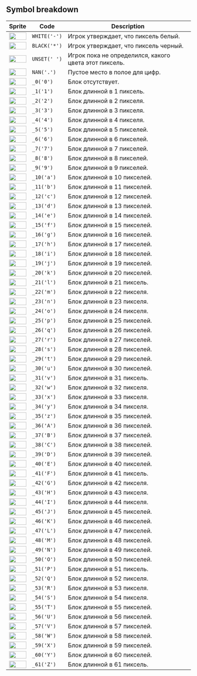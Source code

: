 <meta charset="UTF-8">

## Symbol breakdown
| Sprite | Code | Description |
| -------- | -------- | -------- |
|<img src="/codenjoy-contest/resources/japanese/sprite/white.png" style="height:100%;" /> | `WHITE('-')` | Игрок утверждает, что пиксель белый. | 
|<img src="/codenjoy-contest/resources/japanese/sprite/black.png" style="height:100%;" /> | `BLACK('*')` | Игрок утверждает, что пиксель черный. | 
|<img src="/codenjoy-contest/resources/japanese/sprite/unset.png" style="height:100%;" /> | `UNSET(' ')` | Игрок пока не определился, какого цвета этот пиксель. | 
|<img src="/codenjoy-contest/resources/japanese/sprite/nan.png" style="height:100%;" /> | `NAN('.')` | Пустое место в полое для цифр. | 
|<img src="/codenjoy-contest/resources/japanese/sprite/_0.png" style="height:100%;" /> | `_0('0')` | Блок отсутствует. | 
|<img src="/codenjoy-contest/resources/japanese/sprite/_1.png" style="height:100%;" /> | `_1('1')` | Блок длинной в 1 пиксель. | 
|<img src="/codenjoy-contest/resources/japanese/sprite/_2.png" style="height:100%;" /> | `_2('2')` | Блок длинной в 2 пикселя. | 
|<img src="/codenjoy-contest/resources/japanese/sprite/_3.png" style="height:100%;" /> | `_3('3')` | Блок длинной в 3 пикселя. | 
|<img src="/codenjoy-contest/resources/japanese/sprite/_4.png" style="height:100%;" /> | `_4('4')` | Блок длинной в 4 пикселя. | 
|<img src="/codenjoy-contest/resources/japanese/sprite/_5.png" style="height:100%;" /> | `_5('5')` | Блок длинной в 5 пикселей. | 
|<img src="/codenjoy-contest/resources/japanese/sprite/_6.png" style="height:100%;" /> | `_6('6')` | Блок длинной в 6 пикселей. | 
|<img src="/codenjoy-contest/resources/japanese/sprite/_7.png" style="height:100%;" /> | `_7('7')` | Блок длинной в 7 пикселей. | 
|<img src="/codenjoy-contest/resources/japanese/sprite/_8.png" style="height:100%;" /> | `_8('8')` | Блок длинной в 8 пикселей. | 
|<img src="/codenjoy-contest/resources/japanese/sprite/_9.png" style="height:100%;" /> | `_9('9')` | Блок длинной в 9 пикселей. | 
|<img src="/codenjoy-contest/resources/japanese/sprite/_10.png" style="height:100%;" /> | `_10('a')` | Блок длинной в 10 пикселей. | 
|<img src="/codenjoy-contest/resources/japanese/sprite/_11.png" style="height:100%;" /> | `_11('b')` | Блок длинной в 11 пикселей. | 
|<img src="/codenjoy-contest/resources/japanese/sprite/_12.png" style="height:100%;" /> | `_12('c')` | Блок длинной в 12 пикселей. | 
|<img src="/codenjoy-contest/resources/japanese/sprite/_13.png" style="height:100%;" /> | `_13('d')` | Блок длинной в 13 пикселей. | 
|<img src="/codenjoy-contest/resources/japanese/sprite/_14.png" style="height:100%;" /> | `_14('e')` | Блок длинной в 14 пикселей. | 
|<img src="/codenjoy-contest/resources/japanese/sprite/_15.png" style="height:100%;" /> | `_15('f')` | Блок длинной в 15 пикселей. | 
|<img src="/codenjoy-contest/resources/japanese/sprite/_16.png" style="height:100%;" /> | `_16('g')` | Блок длинной в 16 пикселей. | 
|<img src="/codenjoy-contest/resources/japanese/sprite/_17.png" style="height:100%;" /> | `_17('h')` | Блок длинной в 17 пикселей. | 
|<img src="/codenjoy-contest/resources/japanese/sprite/_18.png" style="height:100%;" /> | `_18('i')` | Блок длинной в 18 пикселей. | 
|<img src="/codenjoy-contest/resources/japanese/sprite/_19.png" style="height:100%;" /> | `_19('j')` | Блок длинной в 19 пикселей. | 
|<img src="/codenjoy-contest/resources/japanese/sprite/_20.png" style="height:100%;" /> | `_20('k')` | Блок длинной в 20 пикселей. | 
|<img src="/codenjoy-contest/resources/japanese/sprite/_21.png" style="height:100%;" /> | `_21('l')` | Блок длинной в 21 пиксель. | 
|<img src="/codenjoy-contest/resources/japanese/sprite/_22.png" style="height:100%;" /> | `_22('m')` | Блок длинной в 22 пикселя. | 
|<img src="/codenjoy-contest/resources/japanese/sprite/_23.png" style="height:100%;" /> | `_23('n')` | Блок длинной в 23 пикселя. | 
|<img src="/codenjoy-contest/resources/japanese/sprite/_24.png" style="height:100%;" /> | `_24('o')` | Блок длинной в 24 пикселя. | 
|<img src="/codenjoy-contest/resources/japanese/sprite/_25.png" style="height:100%;" /> | `_25('p')` | Блок длинной в 25 пикселей. | 
|<img src="/codenjoy-contest/resources/japanese/sprite/_26.png" style="height:100%;" /> | `_26('q')` | Блок длинной в 26 пикселей. | 
|<img src="/codenjoy-contest/resources/japanese/sprite/_27.png" style="height:100%;" /> | `_27('r')` | Блок длинной в 27 пикселей. | 
|<img src="/codenjoy-contest/resources/japanese/sprite/_28.png" style="height:100%;" /> | `_28('s')` | Блок длинной в 28 пикселей. | 
|<img src="/codenjoy-contest/resources/japanese/sprite/_29.png" style="height:100%;" /> | `_29('t')` | Блок длинной в 29 пикселей. | 
|<img src="/codenjoy-contest/resources/japanese/sprite/_30.png" style="height:100%;" /> | `_30('u')` | Блок длинной в 30 пикселей. | 
|<img src="/codenjoy-contest/resources/japanese/sprite/_31.png" style="height:100%;" /> | `_31('v')` | Блок длинной в 31 пиксель. | 
|<img src="/codenjoy-contest/resources/japanese/sprite/_32.png" style="height:100%;" /> | `_32('w')` | Блок длинной в 32 пикселя. | 
|<img src="/codenjoy-contest/resources/japanese/sprite/_33.png" style="height:100%;" /> | `_33('x')` | Блок длинной в 33 пикселя. | 
|<img src="/codenjoy-contest/resources/japanese/sprite/_34.png" style="height:100%;" /> | `_34('y')` | Блок длинной в 34 пикселя. | 
|<img src="/codenjoy-contest/resources/japanese/sprite/_35.png" style="height:100%;" /> | `_35('z')` | Блок длинной в 35 пикселей. | 
|<img src="/codenjoy-contest/resources/japanese/sprite/_36.png" style="height:100%;" /> | `_36('A')` | Блок длинной в 36 пикселей. | 
|<img src="/codenjoy-contest/resources/japanese/sprite/_37.png" style="height:100%;" /> | `_37('B')` | Блок длинной в 37 пикселей. | 
|<img src="/codenjoy-contest/resources/japanese/sprite/_38.png" style="height:100%;" /> | `_38('C')` | Блок длинной в 38 пикселей. | 
|<img src="/codenjoy-contest/resources/japanese/sprite/_39.png" style="height:100%;" /> | `_39('D')` | Блок длинной в 39 пикселей. | 
|<img src="/codenjoy-contest/resources/japanese/sprite/_40.png" style="height:100%;" /> | `_40('E')` | Блок длинной в 40 пикселей. | 
|<img src="/codenjoy-contest/resources/japanese/sprite/_41.png" style="height:100%;" /> | `_41('F')` | Блок длинной в 41 пиксель. | 
|<img src="/codenjoy-contest/resources/japanese/sprite/_42.png" style="height:100%;" /> | `_42('G')` | Блок длинной в 42 пикселя. | 
|<img src="/codenjoy-contest/resources/japanese/sprite/_43.png" style="height:100%;" /> | `_43('H')` | Блок длинной в 43 пикселя. | 
|<img src="/codenjoy-contest/resources/japanese/sprite/_44.png" style="height:100%;" /> | `_44('I')` | Блок длинной в 44 пикселя. | 
|<img src="/codenjoy-contest/resources/japanese/sprite/_45.png" style="height:100%;" /> | `_45('J')` | Блок длинной в 45 пикселей. | 
|<img src="/codenjoy-contest/resources/japanese/sprite/_46.png" style="height:100%;" /> | `_46('K')` | Блок длинной в 46 пикселей. | 
|<img src="/codenjoy-contest/resources/japanese/sprite/_47.png" style="height:100%;" /> | `_47('L')` | Блок длинной в 47 пикселей. | 
|<img src="/codenjoy-contest/resources/japanese/sprite/_48.png" style="height:100%;" /> | `_48('M')` | Блок длинной в 48 пикселей. | 
|<img src="/codenjoy-contest/resources/japanese/sprite/_49.png" style="height:100%;" /> | `_49('N')` | Блок длинной в 49 пикселей. | 
|<img src="/codenjoy-contest/resources/japanese/sprite/_50.png" style="height:100%;" /> | `_50('O')` | Блок длинной в 50 пикселей. | 
|<img src="/codenjoy-contest/resources/japanese/sprite/_51.png" style="height:100%;" /> | `_51('P')` | Блок длинной в 51 пиксель. | 
|<img src="/codenjoy-contest/resources/japanese/sprite/_52.png" style="height:100%;" /> | `_52('Q')` | Блок длинной в 52 пикселя. | 
|<img src="/codenjoy-contest/resources/japanese/sprite/_53.png" style="height:100%;" /> | `_53('R')` | Блок длинной в 53 пикселя. | 
|<img src="/codenjoy-contest/resources/japanese/sprite/_54.png" style="height:100%;" /> | `_54('S')` | Блок длинной в 54 пикселя. | 
|<img src="/codenjoy-contest/resources/japanese/sprite/_55.png" style="height:100%;" /> | `_55('T')` | Блок длинной в 55 пикселей. | 
|<img src="/codenjoy-contest/resources/japanese/sprite/_56.png" style="height:100%;" /> | `_56('U')` | Блок длинной в 56 пикселей. | 
|<img src="/codenjoy-contest/resources/japanese/sprite/_57.png" style="height:100%;" /> | `_57('V')` | Блок длинной в 57 пикселей. | 
|<img src="/codenjoy-contest/resources/japanese/sprite/_58.png" style="height:100%;" /> | `_58('W')` | Блок длинной в 58 пикселей. | 
|<img src="/codenjoy-contest/resources/japanese/sprite/_59.png" style="height:100%;" /> | `_59('X')` | Блок длинной в 59 пикселей. | 
|<img src="/codenjoy-contest/resources/japanese/sprite/_60.png" style="height:100%;" /> | `_60('Y')` | Блок длинной в 60 пикселей. | 
|<img src="/codenjoy-contest/resources/japanese/sprite/_61.png" style="height:100%;" /> | `_61('Z')` | Блок длинной в 61 пиксель. | 
